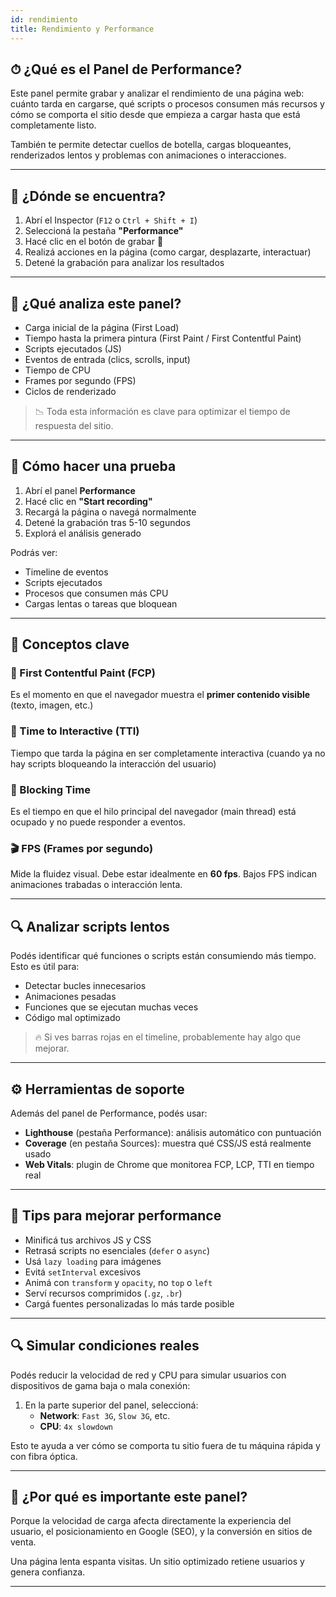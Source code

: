 ```yaml
---
id: rendimiento
title: Rendimiento y Performance
---
```


## ⏱ ¿Qué es el Panel de Performance?

Este panel permite grabar y analizar el rendimiento de una página web: cuánto tarda en cargarse, qué scripts o procesos consumen más recursos y cómo se comporta el sitio desde que empieza a cargar hasta que está completamente listo.

También te permite detectar cuellos de botella, cargas bloqueantes, renderizados lentos y problemas con animaciones o interacciones.

---

## 🧭 ¿Dónde se encuentra?

1. Abrí el Inspector (`F12` o `Ctrl + Shift + I`)
2. Seleccioná la pestaña **"Performance"**
3. Hacé clic en el botón de grabar 🔴
4. Realizá acciones en la página (como cargar, desplazarte, interactuar)
5. Detené la grabación para analizar los resultados

---

## 🔬 ¿Qué analiza este panel?

- Carga inicial de la página (First Load)
- Tiempo hasta la primera pintura (First Paint / First Contentful Paint)
- Scripts ejecutados (JS)
- Eventos de entrada (clics, scrolls, input)
- Tiempo de CPU
- Frames por segundo (FPS)
- Ciclos de renderizado

> 📉 Toda esta información es clave para optimizar el tiempo de respuesta del sitio.

---

## 🧪 Cómo hacer una prueba

1. Abrí el panel **Performance**
2. Hacé clic en **"Start recording"**
3. Recargá la página o navegá normalmente
4. Detené la grabación tras 5-10 segundos
5. Explorá el análisis generado

Podrás ver:

- Timeline de eventos
- Scripts ejecutados
- Procesos que consumen más CPU
- Cargas lentas o tareas que bloquean

---

## 🧠 Conceptos clave

### 🎯 First Contentful Paint (FCP)

Es el momento en que el navegador muestra el **primer contenido visible** (texto, imagen, etc.)

### 📱 Time to Interactive (TTI)

Tiempo que tarda la página en ser completamente interactiva (cuando ya no hay scripts bloqueando la interacción del usuario)

### 🚫 Blocking Time

Es el tiempo en que el hilo principal del navegador (main thread) está ocupado y no puede responder a eventos.

### 🎬 FPS (Frames por segundo)

Mide la fluidez visual. Debe estar idealmente en **60 fps**. Bajos FPS indican animaciones trabadas o interacción lenta.

---

## 🔍 Analizar scripts lentos

Podés identificar qué funciones o scripts están consumiendo más tiempo. Esto es útil para:

- Detectar bucles innecesarios
- Animaciones pesadas
- Funciones que se ejecutan muchas veces
- Código mal optimizado

> 🔥 Si ves barras rojas en el timeline, probablemente hay algo que mejorar.

---

## ⚙️ Herramientas de soporte

Además del panel de Performance, podés usar:

- **Lighthouse** (pestaña Performance): análisis automático con puntuación
- **Coverage** (en pestaña Sources): muestra qué CSS/JS está realmente usado
- **Web Vitals**: plugin de Chrome que monitorea FCP, LCP, TTI en tiempo real

---

## 🧼 Tips para mejorar performance

- Minificá tus archivos JS y CSS
- Retrasá scripts no esenciales (`defer` o `async`)
- Usá `lazy loading` para imágenes
- Evitá `setInterval` excesivos
- Animá con `transform` y `opacity`, no `top` o `left`
- Serví recursos comprimidos (`.gz`, `.br`)
- Cargá fuentes personalizadas lo más tarde posible

---

## 🔍 Simular condiciones reales

Podés reducir la velocidad de red y CPU para simular usuarios con dispositivos de gama baja o mala conexión:

1. En la parte superior del panel, seleccioná:
   - **Network**: `Fast 3G`, `Slow 3G`, etc.
   - **CPU**: `4x slowdown`

Esto te ayuda a ver cómo se comporta tu sitio fuera de tu máquina rápida y con fibra óptica.

---

## 🎯 ¿Por qué es importante este panel?

Porque la velocidad de carga afecta directamente la experiencia del usuario, el posicionamiento en Google (SEO), y la conversión en sitios de venta.

Una página lenta espanta visitas. Un sitio optimizado retiene usuarios y genera confianza.

---


